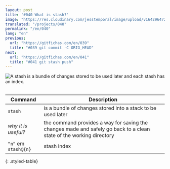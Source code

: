```yaml
---
layout: post
title: '#040 What is stash?'
image: "https://res.cloudinary.com/jesstemporal/image/upload/v1642964722/gitfichas/en/040/thumbnail_efctyk.jpg"
translated: "/projects/040"
permalink: "/en/040"
lang: "en"
previous:
  url: "https://gitfichas.com/en/039"
  title: "#039 git commit -C ORIG_HEAD"
next:
  url: "https://gitfichas.com/en/041"
  title: "#041 git stash push"
---
```


<img alt="A stash is a bundle of changes stored to be used later and each stash has an index." src="https://res.cloudinary.com/jesstemporal/image/upload/v1642964723/gitfichas/en/040/full_uq54to.jpg"><br><br>

| Command | Description |
|---------|-------------|
| `stash` | is a bundle of changes stored into a stack to be used later |
| _why it is useful?_ | the command provides a way for saving the changes made and safely go back to a clean state of the working directory |
| `“n”` em `stash@{n}` | stash index |
{: .styled-table}

<!--
<br>

Read more about this command in the following blog post:

<a href="FILL">
  <strong>FILL</strong>
</a>
-->
